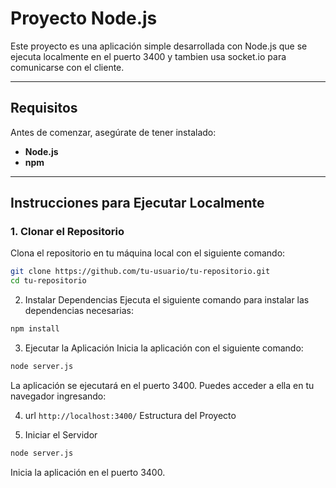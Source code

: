 # Proyecto Node.js

Este proyecto es una aplicación simple desarrollada con Node.js que se ejecuta localmente en el puerto 3400 y tambien usa socket.io para comunicarse con el cliente.

---

## **Requisitos**
Antes de comenzar, asegúrate de tener instalado:

- **Node.js**
- **npm**

---

## **Instrucciones para Ejecutar Localmente**

### 1. **Clonar el Repositorio**
Clona el repositorio en tu máquina local con el siguiente comando:

```bash
git clone https://github.com/tu-usuario/tu-repositorio.git
cd tu-repositorio
```
2. Instalar Dependencias
Ejecuta el siguiente comando para instalar las dependencias necesarias:

```bash
npm install
```

3. Ejecutar la Aplicación
Inicia la aplicación con el siguiente comando:

```bash
node server.js
```
La aplicación se ejecutará en el puerto 3400. Puedes acceder a ella en tu navegador ingresando:

4. url
`http://localhost:3400/`
Estructura del Proyecto

5. Iniciar el Servidor
```bash
node server.js
```
Inicia la aplicación en el puerto 3400.